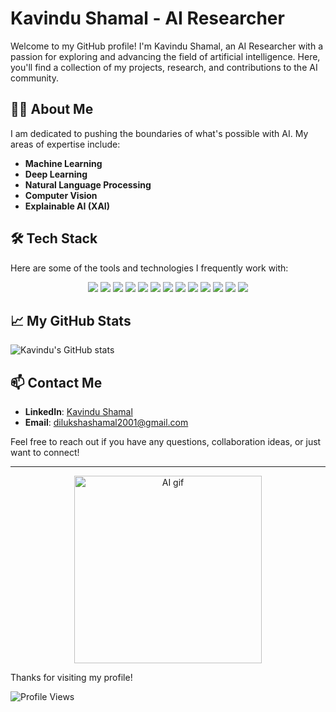 # Kavindu Shamal - AI Researcher

Welcome to my GitHub profile! I'm Kavindu Shamal, an AI Researcher with a passion for exploring and advancing the field of artificial intelligence. Here, you'll find a collection of my projects, research, and contributions to the AI community.

## 🧑‍💻 About Me

I am dedicated to pushing the boundaries of what's possible with AI. My areas of expertise include:

- **Machine Learning**
- **Deep Learning**
- **Natural Language Processing**
- **Computer Vision**
- **Explainable AI (XAI)**

## 🛠️ Tech Stack

Here are some of the tools and technologies I frequently work with:

<p align="center">
  <img src="https://img.shields.io/badge/Python-3776AB?style=for-the-badge&logo=python&logoColor=white">
  <img src="https://img.shields.io/badge/R-276DC3?style=for-the-badge&logo=r&logoColor=white">
  <img src="https://img.shields.io/badge/JavaScript-F7DF1E?style=for-the-badge&logo=javascript&logoColor=black">
  <img src="https://img.shields.io/badge/TensorFlow-FF6F00?style=for-the-badge&logo=tensorflow&logoColor=white">
  <img src="https://img.shields.io/badge/PyTorch-EE4C2C?style=for-the-badge&logo=pytorch&logoColor=white">
  <img src="https://img.shields.io/badge/Keras-D00000?style=for-the-badge&logo=keras&logoColor=white">
  <img src="https://img.shields.io/badge/scikit--learn-F7931E?style=for-the-badge&logo=scikit-learn&logoColor=white">
  <img src="https://img.shields.io/badge/pandas-150458?style=for-the-badge&logo=pandas&logoColor=white">
  <img src="https://img.shields.io/badge/NumPy-013243?style=for-the-badge&logo=numpy&logoColor=white">
  <img src="https://img.shields.io/badge/Git-F05032?style=for-the-badge&logo=git&logoColor=white">
  <img src="https://img.shields.io/badge/GitHub-181717?style=for-the-badge&logo=github&logoColor=white">
  <img src="https://img.shields.io/badge/Docker-2496ED?style=for-the-badge&logo=docker&logoColor=white">
  <img src="https://img.shields.io/badge/Jupyter-F37626?style=for-the-badge&logo=jupyter&logoColor=white">
</p>

## 📈 My GitHub Stats

![Kavindu's GitHub stats](https://github-readme-stats.vercel.app/api?username=dilukshashamal&show_icons=true&theme=transparent)


## 📫 Contact Me

- **LinkedIn**: [Kavindu Shamal](https://www.linkedin.com/in/dilukshashamal/)
- **Email**: dilukshashamal2001@gmail.com

Feel free to reach out if you have any questions, collaboration ideas, or just want to connect!

---

<p align="center">
  <img src="https://media.giphy.com/media/ZVik7pBtu9dNS/giphy.gif" alt="AI gif" width="300">
</p>

Thanks for visiting my profile!

![Profile Views](https://komarev.com/ghpvc/?username=dilukshashamal&style=flat-square) 




 


